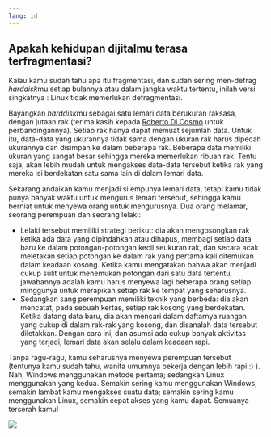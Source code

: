 ```yaml
---
lang: id
---
```

 



<h2>Apakah kehidupan dijitalmu terasa terfragmentasi?</h2>

Kalau kamu sudah tahu apa itu fragmentasi, dan sudah sering men-defrag <i>harddisk</i>mu setiap bulannya atau dalam jangka waktu tertentu, inilah versi singkatnya : Linux tidak memerlukan defragmentasi.

Bayangkan <i>harddisk</i>mu sebagai satu lemari data berukuran raksasa, dengan jutaan rak (terima kasih kepada <a href="http://www.pps.jussieu.fr/~dicosmo/">Roberto Di Cosmo</a> untuk perbandingannya). Setiap rak hanya dapat memuat sejumlah data. Untuk itu, data-data yang ukurannya tidak sama dengan ukuran rak harus dipecah ukurannya dan disimpan ke dalam beberapa rak. Beberapa data memiliki ukuran yang sangat besar sehingga mereka memerlukan ribuan rak. Tentu saja, akan lebih mudah untuk mengakses data-data tersebut ketika rak yang mereka isi berdekatan satu sama lain di dalam lemari data.

Sekarang andaikan kamu menjadi si empunya lemari data, tetapi kamu tidak punya banyak waktu untuk mengurus lemari tersebut, sehingga kamu berniat untuk menyewa orang untuk mengurusnya. Dua orang melamar, seorang perempuan dan seorang lelaki:

<ul>

<li>Lelaki tersebut memiliki strategi berikut: dia akan mengosongkan rak ketika ada data yang dipindahkan atau dihapus, membagi setiap data baru ke dalam potongan-potongan kecil seukuran rak, dan secara acak meletakan setiap potongan ke dalam rak yang pertama kali ditemukan dalam keadaan kosong. Ketika kamu mengatakan bahwa akan menjadi cukup sulit untuk menemukan potongan dari satu data tertentu, jawabannya adalah kamu harus menyewa lagi beberapa orang setiap minggunya untuk merapikan setiap rak ke tempat yang seharusnya.</li>

<li>Sedangkan sang perempuan memiliki teknik yang berbeda: dia akan mencatat, pada sebuah kertas, setiap rak kosong yang berdekatan. Ketika datang data baru, dia akan mencari dalam daftarnya ruangan yang cukup di dalam rak-rak yang kosong, dan disanalah data tersebut diletakkan. Dengan cara ini, dan asumsi ada cukup banyak aktivitas yang terjadi, lemari data akan selalu dalam keadaan rapi.</li>

</ul>

Tanpa ragu-ragu, kamu seharusnya menyewa perempuan tersebut (tentunya kamu sudah tahu, wanita umumnya bekerja dengan lebih rapi :) ). Nah, Windows menggunakan metode pertama;  sedangkan Linux menggunakan yang kedua. Semakin sering kamu menggunakan Windows, semakin lambat kamu mengakses suatu data; semakin sering kamu menggunakan Linux, semakin cepat akses yang kamu dapat. Semuanya terserah kamu!

<img src="Images/defragment.png" />




